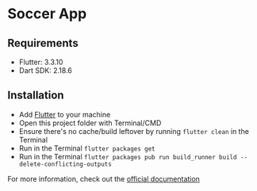 # Soccer App

## Requirements
- Flutter: 3.3.10
- Dart SDK: 2.18.6

## Installation
- Add [Flutter](https://flutter.dev/docs/get-started/install 'Flutter') to your machine
- Open this project folder with Terminal/CMD
- Ensure there's no cache/build leftover by running `flutter clean` in the Terminal
- Run in the Terminal `flutter packages get`
- Run in the Terminal `flutter packages pub run build_runner build --delete-conflicting-outputs`

For more information, check out the [official documentation](https://flutter.dev/docs 'documentation')

